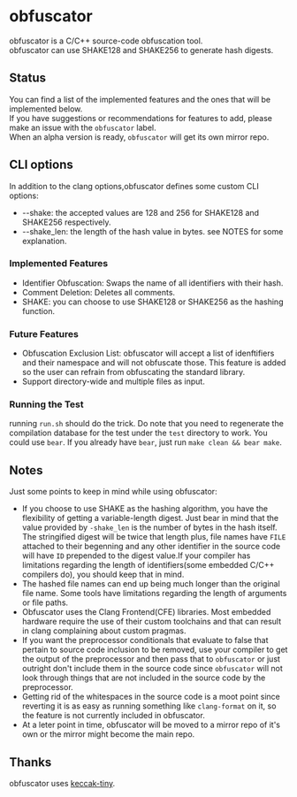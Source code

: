 # obfuscator

obfuscator is a C/C++ source-code obfuscation tool.<br/>
obfuscator can use SHAKE128 and SHAKE256 to generate hash digests.<br/>

## Status
You can find a list of the implemented features and the ones that will be implemented below.<br/>
If you have suggestions or recommendations for features to add, please make an issue with the `obfuscator` label.<br/>
When an alpha version is ready, `obfuscator` will get its own mirror repo.<br/>

## CLI options
In addition to the clang options,obfuscator defines some custom CLI options:<br/>
* --shake: the accepted values are 128 and 256 for SHAKE128 and SHAKE256 respectively.<br/>
* --shake_len: the length of the hash value in bytes. see NOTES for some explanation.<br/>

### Implemented Features
* Identifier Obfuscation: Swaps the name of all identifiers with their hash.<br/>
* Comment Deletion: Deletes all comments.<br/>
* SHAKE: you can choose to use SHAKE128 or SHAKE256 as the hashing function.<br/>

### Future Features
* Obfuscation Exclusion List: obfuscator will accept a list of idenftifiers and their namespace and will not obfuscate those. This feature is added so the user can refrain from obfuscating the standard library.<br/>
* Support directory-wide and multiple files as input.<br/>

### Running the Test
running `run.sh` should do the trick. Do note that you need to regenerate the compilation database for the test under the `test` directory to work. You could use `bear`. If you already have `bear`, just run `make clean && bear make`.<br/>

## Notes
Just some points to keep in mind while using obfuscator:<br/>
* If you choose to use SHAKE as the hashing algorithm, you have the flexibility of getting a variable-length digest. Just bear in mind that the value provided by `-shake_len` is the number of bytes in the hash itself. The stringified digest will be twice that length plus, file names have `FILE` attached to their begenning and any other identifier in the source code will have `ID` prepended to the digest value.If your compiler has limitations regarding the length of identifiers(some embedded C/C++ compilers do), you should keep that in mind.
* The hashed file names can end up being much longer than the original file name. Some tools have limitations regarding the length of arguments or file paths.<br/>
* Obfuscator uses the Clang Frontend(CFE) libraries. Most embedded hardware require the use of their custom toolchains and that can result in clang complaining about custom pragmas.<br/>
* If you want the preprocessor conditionals that evaluate to false that pertain to source code inclusion to be removed, use your compiler to get the output of the preprocessor and then pass that to `obfuscator` or just outright don't include them in the source code since `obfuscator` will not look through things that are not included in the source code by the preprocessor.<br/>
* Getting rid of the whitespaces in the source code is a moot point since reverting it is as easy as running something like `clang-format` on it, so the feature is not currently included in obfuscator.<br/>
* At a leter point in time, obfuscator will be moved to a mirror repo of it's own or the mirror might become the main repo.<br/>

## Thanks
obfuscator uses [keccak-tiny](https://github.com/coruus/keccak-tiny).<br/>
